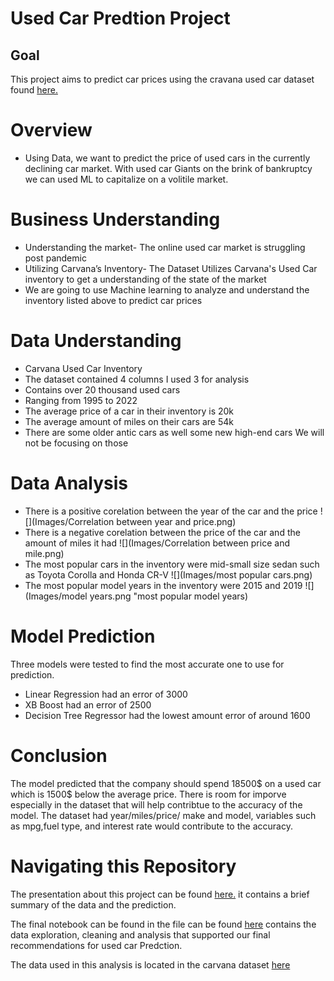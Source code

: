 # Used Car Predtion Project

## Goal

This project aims to predict car prices using the cravana used car dataset found [here.](https://www.kaggle.com/datasets/ravishah1/carvana-predict-car-prices) 


# Overview


* Using Data, we want to predict the price of used cars in the currently declining car market. With used car Giants on the brink of bankruptcy we can used ML to capitalize on a volitile market.


# Business Understanding


* Understanding the market- The online used car market is struggling post pandemic
* Utilizing Carvana’s Inventory- The Dataset Utilizes Carvana's Used Car inventory to get a understanding of the state of the market
* We are going to use Machine learning to analyze and understand the inventory listed above to predict car prices

# Data Understanding 


* Carvana Used Car Inventory
* The dataset contained 4 columns I used 3 for analysis 
* Contains over 20 thousand used cars
* Ranging from  1995 to 2022
* The average price of a car in their inventory is 20k
* The average amount of miles on their cars are 54k
* There are some older antic cars as well some new high-end cars We will not be focusing on those 


# Data Analysis
* There is a positive corelation between the year of the car and the price
![](Images/Correlation between year and price.png)
* There is a negative corelation between the price of the car and the amount of miles it had
![](Images/Correlation between price and mile.png)
* The most popular cars in the inventory were mid-small size sedan such as Toyota Corolla and Honda CR-V
![](Images/most popular cars.png)
* The most popular model years in the inventory were 2015 and 2019 
![](Images/model years.png "most popular model years)


# Model Prediction 


Three models were tested to find the most accurate one to use for prediction.
* Linear Regression had an error of 3000
* XB Boost had an error of 2500
* Decision Tree Regressor had the lowest amount error of around 1600


# Conclusion 

The model predicted that the company should spend 18500$ on a used car which is 1500$ below the average price. 
There is room for imporve especially in the dataset that will help contribtue to the accuracy of the model.
The dataset had year/miles/price/ make and model, variables such as mpg,fuel type, and interest rate would contribute to the accuracy.


# Navigating this Repository


The presentation about this project can be found [here.](https://github.com/meugene2022/AI-capstone/blob/main/AI_Capatone_Powerpoint.pdf) it contains a brief summary of the data and the prediction.

The final notebook can be found in the file can be found [here](https://github.com/meugene2022/AI-capstone/blob/main/Capstone%20Project%20Notebook.ipynb) contains the data exploration, cleaning and analysis that supported our final recommendations for used car Predction.

The data used in this analysis is located in the carvana dataset [here](https://github.com/meugene2022/AI-capstone/blob/main/carvana.csv)

